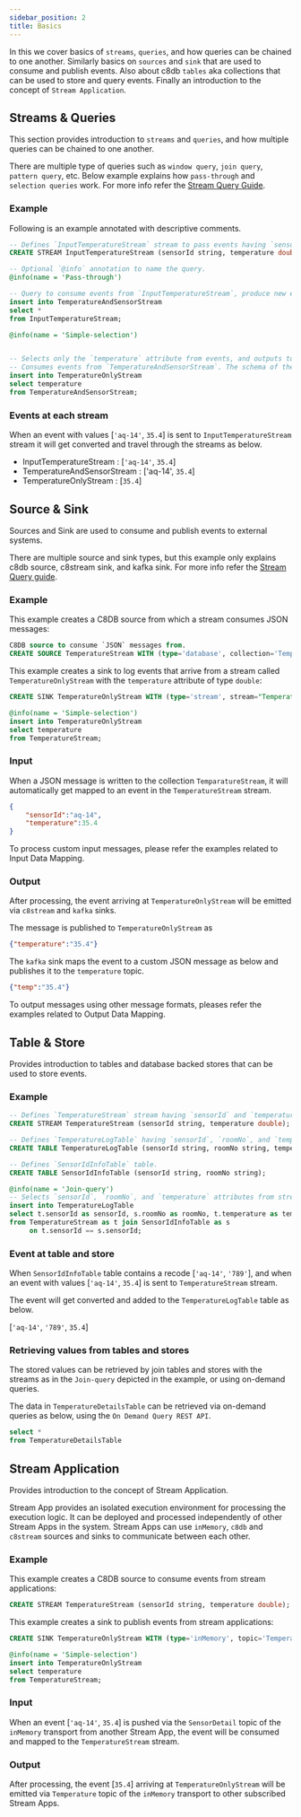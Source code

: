 ```yaml
---
sidebar_position: 2
title: Basics
---
```


In this we cover basics of `streams`, `queries`, and how queries can be chained to one another. Similarly basics on `sources` and `sink` that are used to consume and publish events. Also about c8db `tables` aka collections that can be used to store and query events. Finally an introduction to the concept of `Stream Application`.

## Streams & Queries

This section provides introduction to `streams` and `queries`, and how multiple queries can be chained to one another.

There are multiple type of queries such as `window query`, `join query`, `pattern query`, etc. Below example explains how `pass-through` and `selection queries` work. For more info refer the [Stream Query Guide](query-guide.md).

### Example
Following is an example annotated with descriptive comments.

```sql
-- Defines `InputTemperatureStream` stream to pass events having `sensorId` and `temperature` attributes of types `string` and `double`.
CREATE STREAM InputTemperatureStream (sensorId string, temperature double);

-- Optional `@info` annotation to name the query.
@info(name = 'Pass-through')

-- Query to consume events from `InputTemperatureStream`, produce new events by selecting all the attributes from the incoming events, and outputs them to `TemperatureStream`.
insert into TemperatureAndSensorStream
select *
from InputTemperatureStream;

@info(name = 'Simple-selection')


-- Selects only the `temperature` attribute from events, and outputs to `TemperatureOnlyStream`.
-- Consumes events from `TemperatureAndSensorStream`. The schema of the stream is inferred from the previous query, hence no need to be defined.
insert into TemperatureOnlyStream
select temperature
from TemperatureAndSensorStream;
```

### Events at each stream

When an event with values [`'aq-14'`, `35.4`] is sent to `InputTemperatureStream` stream it will get converted and travel through the streams as below.

* InputTemperatureStream : [`'aq-14'`, `35.4`]
* TemperatureAndSensorStream : ['aq-14', `35.4`]
* TemperatureOnlyStream : [`35.4`]

## Source & Sink

Sources and Sink are used to consume and publish events to external systems.

There are multiple source and sink types, but this example only explains c8db source, c8stream sink, and kafka sink. For more info refer the [Stream Query guide](query-guide.md).

### Example

This example creates a C8DB source from which a stream consumes JSON messages:

```sql
C8DB source to consume `JSON` messages from.
CREATE SOURCE TemperatureStream WITH (type='database', collection='TemparatureStream', collection.type="doc", replication.type="global", map.type='json') (sensorId string, temperature double);
```

This example creates a sink to log events that arrive from a stream called `TemperatureOnlyStream` with the `temperature` attribute of type `double`:

```sql
CREATE SINK TemperatureOnlyStream WITH (type='stream', stream="TemperatureOnlyStream", replication.type="local", map.type='json') (temperature double);

@info(name = 'Simple-selection')
insert into TemperatureOnlyStream
select temperature
from TemperatureStream;
```

### Input

When a JSON message is written to the collection `TemparatureStream`, it will automatically get mapped to an event in the `TemperatureStream` stream.

```json
{
    "sensorId":"aq-14",
    "temperature":35.4
}
```

To process custom input messages, please refer the examples related to Input Data Mapping.

### Output

After processing, the event arriving at `TemperatureOnlyStream` will be emitted via `c8stream` and `kafka` sinks.

The message is published to `TemperatureOnlyStream` as

```json
{"temperature":"35.4"}
```

The `kafka` sink maps the event to a custom JSON message as below and publishes it to the `temperature` topic.

```json
{"temp":"35.4"}
```

To output messages using other message formats, pleases refer the examples related to Output Data Mapping.

## Table & Store

Provides introduction to tables and database backed stores that can be used to store events.

### Example

```sql
-- Defines `TemperatureStream` stream having `sensorId` and `temperature` attributes of types `string` and `double`.
CREATE STREAM TemperatureStream (sensorId string, temperature double);

-- Defines `TemperatureLogTable` having `sensorId`, `roomNo`, and `temperature` attributes of types `string`, `string`, and `double`.
CREATE TABLE TemperatureLogTable (sensorId string, roomNo string, temperature double);

-- Defines `SensorIdInfoTable` table.
CREATE TABLE SensorIdInfoTable (sensorId string, roomNo string);

@info(name = 'Join-query')
-- Selects `sensorId`, `roomNo`, and `temperature` attributes from stream and table, and adds events to `TemperatureLogTable`.
insert into TemperatureLogTable
select t.sensorId as sensorId, s.roomNo as roomNo, t.temperature as temperature
from TemperatureStream as t join SensorIdInfoTable as s
     on t.sensorId == s.sensorId;
```

### Event at table and store

When `SensorIdInfoTable` table contains a recode [`'aq-14'`, `'789'`], and when an event with values [`'aq-14'`, `35.4`] is sent to `TemperatureStream` stream.

The event will get converted and added to the `TemperatureLogTable` table as below.

[`'aq-14'`, `'789'`, `35.4`]

### Retrieving values from tables and stores

The stored values can be retrieved by join tables and stores with the streams as in the `Join-query` depicted in the example, or using on-demand queries.

The data in `TemperatureDetailsTable` can be retrieved via on-demand queries as below, using the `On Demand Query REST API`.

```sql
select *
from TemperatureDetailsTable
```

## Stream Application

Provides introduction to the concept of Stream Application.

Stream App provides an isolated execution environment for processing the execution logic. It can be deployed and processed independently of other Stream Apps in the system. Stream Apps can use `inMemory`, `c8db` and `c8stream` sources and sinks to communicate between each other.

### Example

This example creates a C8DB source to consume events from stream applications:

```sql
CREATE STREAM TemperatureStream (sensorId string, temperature double);
```

This example creates a sink to publish events from stream applications:

```sql
CREATE SINK TemperatureOnlyStream WITH (type='inMemory', topic='Temperature') (temperature double);

@info(name = 'Simple-selection')
insert into TemperatureOnlyStream
select temperature
from TemperatureStream;
```

### Input

When an event [`'aq-14'`, `35.4`] is pushed via the `SensorDetail` topic of the `inMemory` transport from another Stream App, the event will be consumed and mapped to the `TemperatureStream` stream.

### Output

After processing, the event [`35.4`] arriving at `TemperatureOnlyStream` will be emitted via `Temperature` topic of the `inMemory` transport to other subscribed Stream Apps.

